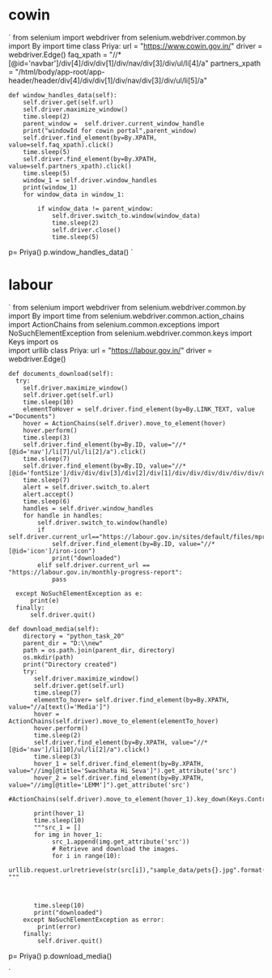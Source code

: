 # cowin

`
from selenium import webdriver
from selenium.webdriver.common.by import By
import time
class Priya:
    url = "https://www.cowin.gov.in/"
    driver = webdriver.Edge()
    faq_xpath = "//*[@id='navbar']/div[4]/div/div[1]/div/nav/div[3]/div/ul/li[4]/a"
    partners_xpath = "/html/body/app-root/app-header/header/div[4]/div/div[1]/div/nav/div[3]/div/ul/li[5]/a"
    
    def window_handles_data(self):
        self.driver.get(self.url)
        self.driver.maximize_window()
        time.sleep(2)
        parent_window =  self.driver.current_window_handle 
        print("windowId for cowin portal",parent_window)
        self.driver.find_element(by=By.XPATH, value=self.faq_xpath).click()
        time.sleep(5)
        self.driver.find_element(by=By.XPATH, value=self.partners_xpath).click()
        time.sleep(5)
        window_1 = self.driver.window_handles 
        print(window_1)
        for window_data in window_1:
            
            if window_data != parent_window:
                self.driver.switch_to.window(window_data)
                time.sleep(2)
                self.driver.close()
                time.sleep(5)
                 
            
p= Priya()
p.window_handles_data()
`

# labour

`
from selenium import webdriver
from selenium.webdriver.common.by import By
import time
from selenium.webdriver.common.action_chains import ActionChains
from selenium.common.exceptions import NoSuchElementException
from selenium.webdriver.common.keys import Keys
import os  
import urllib
class Priya:
    url = "https://labour.gov.in/"
    driver = webdriver.Edge()
    
    def documents_download(self):
      try:
        self.driver.maximize_window()
        self.driver.get(self.url)
        time.sleep(10)
        elementToHover = self.driver.find_element(by=By.LINK_TEXT, value ="Documents")
        hover = ActionChains(self.driver).move_to_element(hover)
        hover.perform()
        time.sleep(3)
        self.driver.find_element(by=By.ID, value="//*[@id='nav']/li[7]/ul/li[2]/a").click()
        time.sleep(7)
        self.driver.find_element(by=By.ID, value="//*[@id='fontSize']/div/div/div[3]/div[2]/div[1]/div/div/div/div/div/div/div/div/div/div[2]/div[2]/table/tbody/tr[2]/td[2]/a").click()
        time.sleep(7)
        alert = self.driver.switch_to.alert
        alert.accept()
        time.sleep(6)
        handles = self.driver.window_handles
        for handle in handles:
            self.driver.switch_to.window(handle)
            if self.driver.current_url=="https://labour.gov.in/sites/default/files/mpr_october_2023.pdf":
                self.driver.find_element(by=By.ID, value="//*[@id='icon']/iron-icon")
                print("downloaded")
            elif self.driver.current_url == "https://labour.gov.in/monthly-progress-report":
                pass
                
      except NoSuchElementException as e:
          print(e)
      finally:
          self.driver.quit()
          
    def download_media(self):
        directory = "python_task_20"
        parent_dir = "D:\\new"
        path = os.path.join(parent_dir, directory)    
        os.mkdir(path)  
        print("Directory created") 
        try:
           self.driver.maximize_window()  
           self.driver.get(self.url)
           time.sleep(7)
           elementTo_hover= self.driver.find_element(by=By.XPATH, value="//a[text()='Media']")
           hover = ActionChains(self.driver).move_to_element(elementTo_hover)
           hover.perform()
           time.sleep(2)
           self.driver.find_element(by=By.XPATH, value="//*[@id='nav']/li[10]/ul/li[2]/a").click()
           time.sleep(3)
           hover_1 = self.driver.find_element(by=By.XPATH, value="//img[@title='Swachhata Hi Seva']").get_attribute('src')
           hover_2 = self.driver.find_element(by=By.XPATH, value="//img[@title='LEMM']").get_attribute('src')
           #ActionChains(self.driver).move_to_element(hover_1).key_down(Keys.Control).send_keys("s")​‌
           print(hover_1)
           time.sleep(10)
           """src_1 = []
           for img in hover_1:
                src_1.append(img.get_attribute('src'))
                # Retrieve and download the images.
                for i in range(10):    
                    urllib.request.urlretrieve(str(src[i]),"sample_data/pets{}.jpg".format(i)) """
           
           
           
           time.sleep(10)
           print("downloaded")
        except NoSuchElementException as error:
            print(error)
        finally:
            self.driver.quit()
           
    
    
p= Priya()
p.download_media()



`